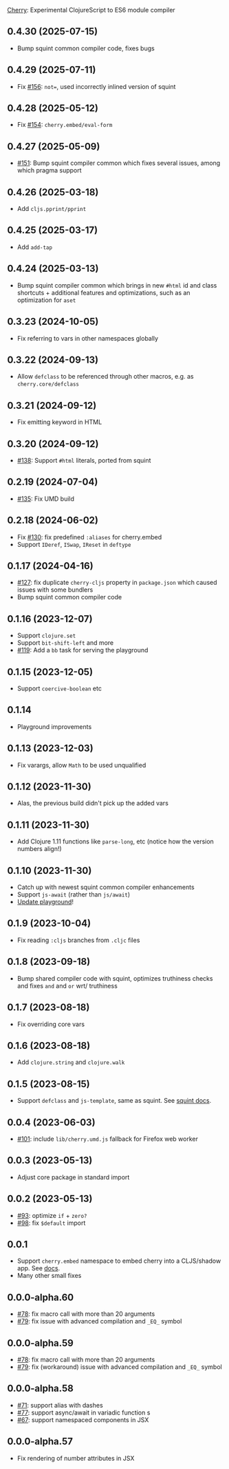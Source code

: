 [Cherry](https://github.com/squint-cljs/cherry): Experimental ClojureScript to ES6 module compiler

## 0.4.30 (2025-07-15)

- Bump squint common compiler code, fixes bugs

## 0.4.29 (2025-07-11)

- Fix [#156](https://github.com/squint-cljs/cherry/issues/156): `not=`, used incorrectly inlined version of squint

## 0.4.28 (2025-05-12)

- Fix [#154](https://github.com/squint-cljs/cherry/issues/154): `cherry.embed/eval-form`

## 0.4.27 (2025-05-09)

- [#151](https://github.com/squint-cljs/cherry/issues/151): Bump squint compiler common which fixes several issues, among which pragma support

## 0.4.26 (2025-03-18)

- Add `cljs.pprint/pprint`

## 0.4.25 (2025-03-17)

- Add `add-tap`

## 0.4.24 (2025-03-13)

- Bump squint compiler common which brings in new `#html` id and class shortcuts + additional features and optimizations, such as an optimization for `aset`

## 0.3.23 (2024-10-05)

- Fix referring to vars in other namespaces globally

## 0.3.22 (2024-09-13)

- Allow `defclass` to be referenced through other macros, e.g. as `cherry.core/defclass`

## 0.3.21 (2024-09-12)

- Fix emitting keyword in HTML

## 0.3.20 (2024-09-12)

- [#138](https://github.com/squint-cljs/cherry/issues/138): Support `#html` literals, ported from squint

## 0.2.19 (2024-07-04)

- [#135](https://github.com/squint-cljs/cherry/issues/135): Fix UMD build

## 0.2.18 (2024-06-02)

- Fix [#130](https://github.com/squint-cljs/cherry/issues/130): fix predefined `:aliases` for cherry.embed
- Support `IDeref`, `ISwap`, `IReset` in `deftype`

## 0.1.17 (2024-04-16)

- [#127](https://github.com/squint-cljs/cherry/issues/127): fix duplicate `cherry-cljs` property in `package.json` which caused issues with some bundlers
- Bump squint common compiler code

## 0.1.16 (2023-12-07)

- Support `clojure.set`
- Support `bit-shift-left` and more
- [#119](https://github.com/squint-cljs/cherry/issues/119): Add a `bb` task for serving the playground

## 0.1.15 (2023-12-05)

- Support `coercive-boolean` etc

## 0.1.14

- Playground improvements

## 0.1.13 (2023-12-03)

- Fix varargs, allow `Math` to be used unqualified

## 0.1.12 (2023-11-30)

- Alas, the previous build didn't pick up the added vars

## 0.1.11 (2023-11-30)

- Add Clojure 1.11 functions like `parse-long`, etc (notice how the version numbers align!)

## 0.1.10 (2023-11-30)

- Catch up with newest squint common compiler enhancements
- Support `js-await` (rather than `js/await`)
- [Update playground](https://squint-cljs.github.io/cherry/?src=https://gist.githubusercontent.com/borkdude/ca3af924dc2526f00361f28dcf5d0bfb/raw/09cd9e17bf0d6fa3655d0e7cbf2c878e19cb894f/pinball.cljs)!

## 0.1.9 (2023-10-04)

- Fix reading `:cljs` branches from `.cljc` files

## 0.1.8 (2023-09-18)

- Bump shared compiler code with squint, optimizes truthiness checks and fixes `and` and `or` wrt/ truthiness

## 0.1.7 (2023-08-18)

- Fix overriding core vars

## 0.1.6 (2023-08-18)

- Add `clojure.string` and `clojure.walk`

## 0.1.5 (2023-08-15)

- Support `defclass` and `js-template`, same as squint. See [squint docs](https://github.com/squint-cljs/squint/blob/main/doc/defclass.md).

## 0.0.4 (2023-06-03)

- [#101](https://github.com/squint-cljs/cherry/issues/101): include `lib/cherry.umd.js` fallback for Firefox web worker

## 0.0.3 (2023-05-13)

- Adjust core package in standard import

## 0.0.2 (2023-05-13)

- [#93](https://github.com/squint-cljs/cherry/issues/93): optimize `if` + `zero?`
- [#98](https://github.com/squint-cljs/cherry/issues/98): fix `$default` import

## 0.0.1

- Support `cherry.embed` namespace to embed cherry into a CLJS/shadow app. See [docs](doc/embed.md).
- Many other small fixes

## 0.0.0-alpha.60

- [#78](https://github.com/squint-cljs/cherry/issues/78): fix macro call with more than 20 arguments
- [#79](https://github.com/squint-cljs/cherry/issues/79): fix issue with advanced compilation and `_EQ_` symbol

## 0.0.0-alpha.59

- [#78](https://github.com/squint-cljs/cherry/issues/78): fix macro call with more than 20 arguments
- [#79](https://github.com/squint-cljs/cherry/issues/79): fix (workaround) issue with advanced compilation and `_EQ_` symbol

## 0.0.0-alpha.58

- [#71](https://github.com/squint-cljs/cherry/issues/71): support alias with dashes
- [#77](https://github.com/squint-cljs/cherry/issues/77): support async/await in variadic function
s
- [#67](https://github.com/squint-cljs/cherry/issues/67): support namespaced components in JSX

## 0.0.0-alpha.57

- Fix rendering of number attributes in JSX
